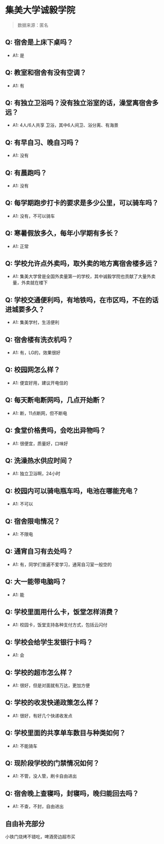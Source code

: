 # 集美大学诚毅学院

> 数据来源：匿名

## Q: 宿舍是上床下桌吗？

- A1: 是

## Q: 教室和宿舍有没有空调？

- A1: 有

## Q: 有独立卫浴吗？没有独立浴室的话，澡堂离宿舍多远？

- A1: 4人/6人共享 卫浴，其中6人间卫、浴分离、有海景

## Q: 有早自习、晚自习吗？

- A1: 没有

## Q: 有晨跑吗？

- A1: 没有

## Q: 每学期跑步打卡的要求是多少公里，可以骑车吗？

- A1: 没有，不可以骑车

## Q: 寒暑假放多久，每年小学期有多长？

- A1: 正常

## Q: 学校允许点外卖吗，取外卖的地方离宿舍楼多远？

- A1: 集美大学曾是全国外卖量第一的学校，其中诚毅学院也贡献了大量外卖量，外卖就在楼下

## Q: 学校交通便利吗，有地铁吗，在市区吗，不在的话进城要多久？

- A1: 集美学村，生活便利

## Q: 宿舍楼有洗衣机吗？

- A1: 有，LG的，效果很好

## Q: 校园网怎么样？

- A1: 便宜好用，建议开电信的

## Q: 每天断电断网吗，几点开始断？

- A1: 断，11点断网，但不断电

## Q: 食堂价格贵吗，会吃出异物吗？

- A1: 很便宜，质量好，口味好

## Q: 洗澡热水供应时间？

- A1: 独立卫浴啊，24小时

## Q: 校园内可以骑电瓶车吗，电池在哪能充电？

- A1: 不可以

## Q: 宿舍限电情况？

- A1: 不限电

## Q: 通宵自习有去处吗？

- A1: 有，同学们普遍不爱学习，通宵自习室一般空的

## Q: 大一能带电脑吗？

- A1: 能

## Q: 学校里面用什么卡，饭堂怎样消费？

- A1: 校园卡，饭堂支持各种支付方式，包括云闪付

## Q: 学校会给学生发银行卡吗？

- A1: 会

## Q: 学校的超市怎么样？

- A1: 很好，但是对面就有万达，更加方便

## Q: 学校的收发快递政策怎么样？

- A1: 很好，有好几个快递收发点

## Q: 学校里面的共享单车数目与种类如何？

- A1: 不能骑车

## Q: 现阶段学校的门禁情况如何？

- A1: 不管，没人管，刷卡自由进出

## Q: 宿舍晚上查寝吗，封寝吗，晚归能回去吗？

- A1: 不查，不封，自由进出

## 自由补充部分

小铁门烧烤不错吃，啤酒旁边超市买